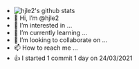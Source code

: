 - ![hjle2's github stats](https://github-readme-stats.vercel.app/api?username=hjle2&show_icons=true&theme=merko)
- 👋 Hi, I’m @hjle2
- 👀 I’m interested in ...
- 🌱 I’m currently learning ...
- 💞️ I’m looking to collaborate on ...
- 📫 How to reach me ...
- 👍 I started 1 commit 1 day on 24/03/2021

<!---
hjle2/hjle2 is a ✨ special ✨ repository because its `README.md` (this file) appears on your GitHub profile.
You can click the Preview link to take a look at your changes.
--->
